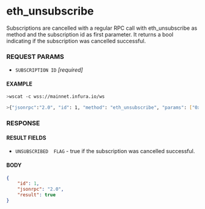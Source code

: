 # eth_unsubscribe

Subscriptions are cancelled with a regular RPC call with eth_unsubscribe as method and the subscription id as first parameter. It returns a bool indicating if the subscription was cancelled successful.

### REQUEST PARAMS
- `SUBSCRIPTION ID` _[required]_ 

#### EXAMPLE
```bash
>wscat -c wss://mainnet.infura.io/ws 

>{"jsonrpc":"2.0", "id": 1, "method": "eth_unsubscribe", "params": ["0x9cef478923ff08bf67fde6c64013158d"]}
```

### RESPONSE

#### RESULT FIELDS
- `UNSUBSCRIBED  FLAG` - true if the subscription was cancelled successful.

#### BODY

```json
{
    "id": 1, 
    "jsonrpc": "2.0", 
    "result": true
}
```
